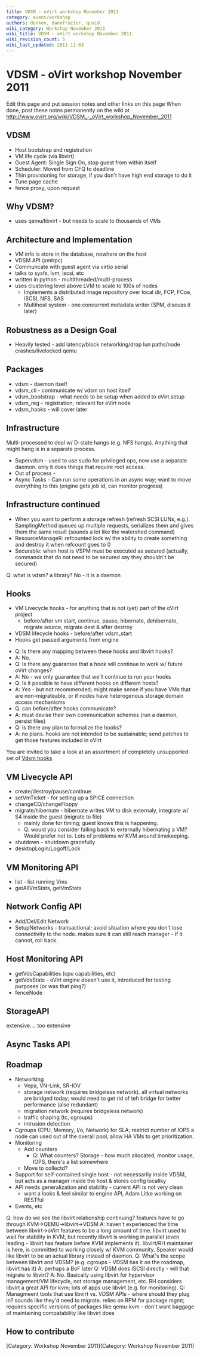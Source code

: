 ```yaml
---
title: VDSM - oVirt workshop November 2011
category: event/workshop
authors: danken, dannfrazier, quaid
wiki_category: Workshop November 2011
wiki_title: VDSM - oVirt workshop November 2011
wiki_revision_count: 5
wiki_last_updated: 2011-11-03
---
```


# VDSM - oVirt workshop November 2011

Edit this page and put session notes and other links on this page When done, post these notes permanently on the wiki at <http://www.ovirt.org/wiki/VDSM_-_oVirt_workshop_November_2011>

## VDSM

*   Host bootstrap and registration
*   VM life cycle (via libvirt)
*   Guest Agent: Single Sign On, stop guest from within itself
*   Scheduler: Moved from CFQ to deadline
*   Thin provisioning for storage, if you don't have high end storage to do it
*   Tune page cache
*   fence proxy, upon request

## Why VDSM?

*   uses qemu/libvirt - but needs to scale to thousands of VMs

## Architecture and Implementation

*   VM info is store in the database, nowhere on the host
*   VDSM API (xmlrpc)
*   Communcate with guest agent via virtio serial
*   talks to sysfs, lvm, iscsi, etc
*   written in python - multithreaded/multi-process
*   uses clustering level above LVM to scale to 100s of nodes
    -   Implements a distributed image repository over local dir, FCP, FCoe, iSCSI, NFS, SAS
    -   Multihost system - one concurrent metadata writer (SPM, discuss it later)

## Robustness as a Design Goal

*   Heavily tested - add latency/block networking/drop lun paths/node crashes/livelocked qemu

## Packages

*   vdsm - daemon itself
*   vdsm_cli - communicate w/ vdsm on host itself
*   vdsm_bootstrap - what needs to be setup when added to oVirt setup
*   vdsm_reg - registration; relevant for oVirt node
*   vdsm_hooks - will cover later

## Infrastructure

Multi-processed to deal w/ D-state hangs (e.g. NFS hangs). Anything that might hang is in a separate process.

*   Supervdsm - used to use sudo for privileged ops, now use a separate daemon. only it does things that require root access.
*   Out of process -
*   Async Tasks - Can run some operations in an async way; want to move everything to this (engine gets job id, can monitor progress)

## Infrastructure continued

*   When you want to perform a storage refresh (refresh SCSI LUNs, e.g.). SamplingMethod queues up multiple requests, serializes them and gives them the same result (sounds a lot like the watershed command)
*   ResourceManageR: refcounted lock w/ the ability to create something and destroy it when refcount goes to 0
*   Securable: when host is VSPM must be executed as secured (actually, commands that do not need to be secured say they shouldn't be secured)

Q: what is vdsm? a library? No - it is a daemon

## Hooks

*   VM Livecycle hooks - for anything that is not (yet) part of the oVirt project
    -   before/after vm start, continue, pause, hibernate, dehibernate, migrate source, migrate dest & after destroy
*   VDSM lifecycle hooks - before/after vdsm_start
*   Hooks get passed arguments from engine

<!-- -->

*   Q: Is there any mapping between these hooks and libvirt hooks?
*   A: No.
*   Q: Is there any guarantee that a hook will continue to work w/ future oVirt changes?
*   A: No - we only guarantee that we'll continue to run your hooks
*   Q: Is it possible to have different hooks on different hosts?
*   A: Yes - but not recommended; might make sense if you have VMs that are non-migrateable, or if nodes have heterogenous storage domain access mechanisms
*   Q: can before/after hooks communicate?
*   A: must devise their own communication schemes (run a daemon, persist files)
*   Q: is there any plan to formalize the hooks?
*   A: no plans. hooks are not intended to be sustainable; send patches to get those features included in oVirt

You are invited to take a look at an assortment of completely unsupported set of [Vdsm hooks](http://danken.fedorapeople.org/hooks-2011-11-02.tar.gz)

## VM Livecycle API

*   create/destroy/pause/continue
*   setVmTicket - for setting up a SPICE connection
*   changeCD/changeFloppy
*   migrate/hibernate - hibernate writes VM to disk externaly, integrate w/ S4 inside the guest (migrate to file)
    -   mainly done for timing; guest knows this is happening.
    -   Q: would you consider falling back to externally hibernating a VM? Would prefer not to. Lots of problems w/ KVM around timekeeping.
*   shutdown - shutdown gracefully
*   desktopLogin/Logoff/Lock

## VM Monitoring API

*   list - list running Vms
*   getAllVmStats, getVmStats

## Network Config API

*   Add/Del/Edit Network
*   SetupNetworks - transactional; avoid situation where you don't lose connectivity to the node. makes sure it can still reach manager - if it cannot, roll back.

## Host Monitoring API

*   getVdsCapabilities (cpu capabilities, etc)
*   getVdsStats - oVirt engine doesn't use it, introduced for testing purposes (or was that ping?)
*   fenceNode

## StorageAPI

extensive.... too extensive

## Async Tasks API

## Roadmap

*   Networking
    -   Vepa, VN-Link, SR-IOV
    -   storage network (requires bridgeless network). all virtual networks are bridged today; would need to get rid of teh bridge for better performance (also redundant)
    -   migration network (requires bridgeless network)
    -   traffic shaping (tc, cgroups)
    -   intrusion detection
*   Cgroups (CPU, Memory, I/o, Network) for SLA; restrict number of IOPS a node can used out of the overall pool, allow HA VMs to get prioritization.
*   Monitoring
    -   Add counters
        -   Q: What counters? Storage - how much allocated, monitor usage, IOPS, there's a list somewhere
    -   Move to collectd?
*   Support for self-contained single host - not necessarily inside VDSM, but acts as a manager inside the host & stores config locallky
*   API needs generalization and stability - current API is not very clean
    -   want a looks & feel similar to engine API, Adam Litke working on RESTful
*   Events, etc

Q: how do we see the libvirt relationship continuing? features have to go through KVM->QEMU->libvirt->VDSM A: haven't experienced the time between libvirt->oVirt features to be a long amount of time. libvirt used to wait for stability in KVM, but recently libvirt is working in parallel (even leading - libvirt has feature before KVM implements it). libvirt/RH maintainer is here, is committed to working closely w/ KVM community. Speaker would like libvirt to be an actual library instead of daemon. Q: What's the scope between libvirt and VDSM? (e.g. cgroups - VDSM has it on the roadmap, libvirt has it) A: perhaps a BoF later Q: VDSM does iSCSI directly - will that migrate to libvirt? A: No. Basically using libvirt for hypervisor management/VM lifecycle, not storage management, etc. RH considers libvirt a great API for kvm; lots of apps use libvirt (e.g. for monitoring). Q: Managmeent tools that use libvirt vs. VDSM APIs - where should they plug in? sounds like they'd need to migrate. relies on RPM for package mgmt; requires specific versions of packages like qemu-kvm - don't want baggage of maintaining compatability like libvirt does

## How to contribute

[Category: Workshop November 2011](Category: Workshop November 2011)
